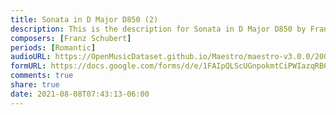 ```yaml
---
title: Sonata in D Major D850 (2)
description: This is the description for Sonata in D Major D850 by Franz Schubert
composers: [Franz Schubert]
periods: [Romantic]
audioURL: https://OpenMusicDataset.github.io/Maestro/maestro-v3.0.0/2004/MIDI-Unprocessed_XP_15_R2_2004_01_ORIG_MID--AUDIO_15_R2_2004_02_Track02_wav.midi
formURL: https://docs.google.com/forms/d/e/1FAIpQLScUGnpokmtCiPWIazqRB6nDnVcDZpaS0i6fAquhUBfEt0IiEA/viewform
comments: true
share: true
date: 2021-08-08T07:43:13-06:00
---
```

